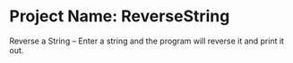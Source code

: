 # Project Name: ReverseString

Reverse a String – Enter a string and the program will reverse it and print it out.

